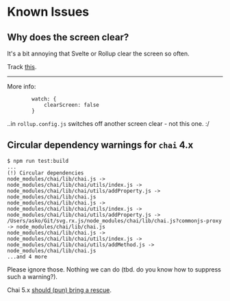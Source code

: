 # Known Issues


## Why does the screen clear?

It's a bit annoying that Svelte or Rollup clear the screen so often. 

Track [this](https://github.com/rollup/rollup/issues/2820).

---

More info:

```
        watch: {
            clearScreen: false
        }
```

..in `rollup.config.js` switches off another screen clear - not this one. :/


## Circular dependency warnings for `chai` 4.x

```
$ npm run test:build
...
(!) Circular dependencies
node_modules/chai/lib/chai.js -> node_modules/chai/lib/chai/utils/index.js -> node_modules/chai/lib/chai/utils/addProperty.js -> node_modules/chai/lib/chai.js
node_modules/chai/lib/chai.js -> node_modules/chai/lib/chai/utils/index.js -> node_modules/chai/lib/chai/utils/addProperty.js -> /Users/asko/Git/svg.rx.js/node_modules/chai/lib/chai.js?commonjs-proxy -> node_modules/chai/lib/chai.js
node_modules/chai/lib/chai.js -> node_modules/chai/lib/chai/utils/index.js -> node_modules/chai/lib/chai/utils/addMethod.js -> node_modules/chai/lib/chai.js
...and 4 more
```

Please ignore those. Nothing we can do (tbd. do you know how to suppress such a warning?).

Chai 5.x [should (pun) bring a rescue](https://github.com/chaijs/chai/issues/1256).


<!-- disabled (got rid of it?)
## "address already in use :::35729"

This occurs with `npm test:dev`. Reason unlcear.

```
...
[rollup] Error: listen EADDRINUSE: address already in use :::35729
[rollup]     at Server.setupListenHandle [as _listen2] (net.js:1308:16)
[rollup]     at listenInCluster (net.js:1356:12)
[rollup]     at Server.listen (net.js:1444:7)
[rollup]     at Server.listen (/Users/asko/Git/svg.rx.js/node_modules/livereload/lib/livereload.js:80:28)
[rollup]     at Object.exports.createServer (/Users/asko/Git/svg.rx.js/node_modules/livereload/lib/livereload.js:245:14)
[rollup]     at livereload (/Users/asko/Git/svg.rx.js/node_modules/rollup-plugin-livereload/dist/index.cjs.js:20:29)
[rollup]     at Object.<anonymous> (/Users/asko/Git/svg.rx.js/rollup.test.config.js:71:13)
[rollup]     at Module._compile (internal/modules/cjs/loader.js:1139:30)
[rollup]     at Object.require.extensions.<computed> (/Users/asko/Git/svg.rx.js/node_modules/rollup/dist/bin/rollup:832:24)
[rollup]     at Module.load (internal/modules/cjs/loader.js:988:32) {
[rollup]   code: 'EADDRINUSE',
[rollup]   errno: -48,
[rollup]   syscall: 'listen',
[rollup]   address: '::',
[rollup]   port: 35729
[rollup] }
```

Cure for now: no `--kill-...`
-->